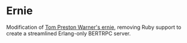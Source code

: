Ernie
=====

Modification of [Tom Preston Warner's ernie](https://github.com/mojombo/ernie/), removing Ruby support to create a streamlined Erlang-only BERTRPC server.
